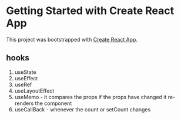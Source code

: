 # Getting Started with Create React App

This project was bootstrapped with [Create React App](https://github.com/facebook/create-react-app).

## hooks
1. useState
2. useEffect
3. useRef
4. useLayoutEffect
5. useMemo - it compares the props if the props have changed it re-renders the component 
6. useCallBack - whenever the count or setCount changes 
